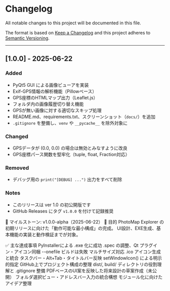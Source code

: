 # Changelog

All notable changes to this project will be documented in this file.

The format is based on [Keep a Changelog](https://keepachangelog.com/)
and this project adheres to [Semantic Versioning](https://semver.org/).

---

## [1.0.0] - 2025-06-22

### Added
- PyQt5 GUI による画像ビューアを実装
- Exif-GPS情報の解析機能（Pillowベース）
- GPS座標のHTMLマップ出力（Leaflet.js）
- フォルダ内の画像履歴切り替え機能
- GPSが無い画像に対する適切なスキップ処理
- README.md、requirements.txt、スクリーンショット（`docs/`）を追加
- `.gitignore` を整備し、`venv` や `__pycache__` を除外対象に

### Changed
- GPSデータが (0.0, 0.0) の場合は無効とみなすように改良
- GPS座標パース関数を堅牢化（tuple, float, Fraction対応）

### Removed
- デバッグ用の `print("[DEBUG] ...")` 出力をすべて削除

### Notes
- このリリースは ver 1.0 の初公開版です
- GitHub Releases にタグ `v1.0.0` を付けて記録推奨

📌 マイルストーン: v1.0.0-alpha（2025-06-22）
🎯 目的
PhotoMap Explorer の初期リリースに向けた「動作可能な最小構成」の完成。 UI設計、EXE生成、基本機能の実装と動作検証までが対象。

✅ 主な達成事項
PyInstallerによる .exe 化に成功
.spec の調整、Qt プラグイン・アイコン同梱
--onefile ビルドは失敗
マルチサイズ対応 .ico アイコン生成と統合
タスクバー・Alt+Tab・タイトルバー反映
setWindowIcon() による明示的指定
GitHub上でプロジェクト構成の整理
dist/, build/ ディレクトリの役割理解と .gitignore 整備
PDFベースのUI案を反映した将来設計の草案作成（未公開）
フォルダ選択ビュー・アドレスバー入力の統合構想
モジュール化に向けたアイデア整理
